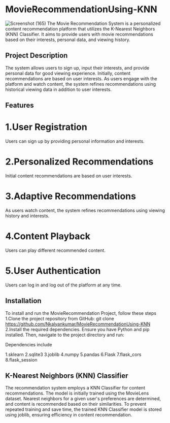 # MovieRecommendationUsing-KNN
![Screenshot (165)](https://github.com/Nkalyankumar/MovieRecommendationUsing-KNN/assets/102470230/2f72b16a-e992-44e5-aacd-5d638ada448b)
The Movie Recommendation System is a personalized content recommendation platform that utilizes the K-Nearest Neighbors (KNN) Classifier. It aims to provide users with movie recommendations based on their interests, personal data, and viewing history.
## Project Description
The system allows users to sign up, input their interests, and provide personal data for good viewing experience. Initially, content recommendations are based on user interests. As users engage with the platform and watch content, the system refines recommendations using historical viewing data in addition to user interests.
## Features
# 1.User Registration
Users can sign up by providing personal information and interests.
# 2.Personalized Recommendations
Initial content recommendations are based on user interests.
# 3.Adaptive Recommendations
As users watch content, the system refines recommendations using viewing history and interests.
# 4.Content Playback
Users can play different recommended content.
# 5.User Authentication
Users can log in and log out of the platform at any time.
## Installation
To install and run the MovieRecommendation Project, follow these steps
1.Clone the project repository from GitHub:
git clone https://github.com/Nkalyankumar/MovieRecommendationUsing-KNN
2.Install the required dependencies. Ensure you have Python and pip installed. Then, navigate to the project directory and run:

Dependencies include

1.sklearn
2.sqlite3
3.joblib
4.numpy
5.pandas
6.Flask
7.flask_cors
8.flask_session

## K-Nearest Neighbors (KNN) Classifier
The recommendation system employs a KNN Classifier for content recommendations. The model is initially trained using the MovieLens dataset. Nearest neighbors for a given user's preferences are determined, and content is recommended based on their similarities.
To prevent repeated training and save time, the trained KNN Classifier model is stored using joblib, ensuring efficiency in content recommendation.
